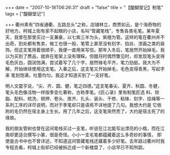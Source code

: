 +++
date = "2007-10-18T06:26:31"
draft = "false"
title = "【醍醐堂记】制笔"
tags = ["醍醐堂记"]

+++
衢州素有"四省通衢、五路总头"之称，店铺林立，商贾如云，是个淘奇物的好地方。柯城上街有家不起眼的小店，名叫“管藏笔栈”，专售各类毛笔。某年夏 天，我曾在那里买过一支兼豪，以七紫三羊为头，紫檀为管。这样的笔在衢州并不出奇，到处都有售卖，做工也很一般，笔管上甚至没有刻字、掐丝、漆画之类的装 饰。但这支笔用着很顺手，我便一直用来写信。那年入冬后，笔居然开始掉毛，我以为买到了赝品，就弃在笔架上没有理睬。但腊月时偶然瞥见时，却发现笔头变得 毛色灰白，圆润饱满，尝试着写了几个字，居然锋毛平齐，笔力劲挺。我大为不解，开始继续使用这支笔。入春之后，这支笔又开始掉毛，毛色变得青黑，写起字来 笔划饱满，吐墨均匀。我这才知道买到了一支好笔。
  
明人文震亨说，“尖、齐、圆、健，笔之四德。”这支笔春尖、夏齐、秋圆、冬健，笔头毛色像活物一样按季变化著称，古称季笔。《匠心录》里有制笔匠选 料、除脂、配料、梳洗、顿押、卷头、拣齐、扎头、装头、干修、粘锋、刻字、挂绳等一系列工序的详尽说明，而对于季笔却只是语焉不详地提了几句。我想大约是 它依附的毛仍然在宿主身上生长。用了几年之后，这支笔突然秃了，大约是宿主死了的缘故。
  
我的朋友管树也曾在这间笔栈买过一支笔，听说在江北能写出漂亮的小楷，而在江南却更适合撰写小篆，很是奇怪。小小一支毛笔都蕴藏着这么多奇妙的事情， 即使是古书中也不曾详述，不知道这间管藏笔栈还藏着多少好笔。去年路过衢州时我专程去看，柯城上街却已经被拆迁成一个新楼盘了，小店早已不知所踪。
